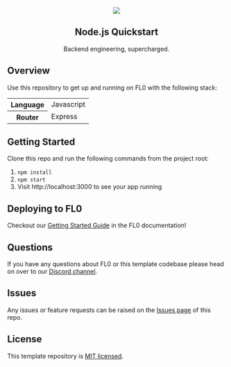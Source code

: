 <p align="center">
  <a href="https://fl0.com/" target="blank">
    <img src="https://user-images.githubusercontent.com/88681427/217122968-e6132cad-1944-4ebe-9ec1-105af6a18c4f.png">
  </a>
</p>

<h2 align="center">Node.js Quickstart</h2>
<p align="center">Backend engineering, supercharged.</p>

## Overview

Use this repository to get up and running on FL0 with the following stack:

<table>
<tr>
  <th>Language</th>
  <td>Javascript</td>
</tr>
<tr>
  <th>Router</th>
  <td>Express</td>
</tr>
</table>

## Getting Started

Clone this repo and run the following commands from the project root:

1. `npm install`
2. `npm start`
3. Visit http://localhost:3000 to see your app running

## Deploying to FL0

Checkout our [Getting Started Guide](https://docs.fl0.com) in the FL0 documentation!

## Questions

If you have any questions about FL0 or this template codebase please head on over to our [Discord channel](https://discord.gg/AmmVTt9Jrw).

## Issues

Any issues or feature requests can be raised on the [Issues page](https://github.com/fl0zone/example-express/issues) of this repo.

## License

This template repository is [MIT licensed](LICENSE).
